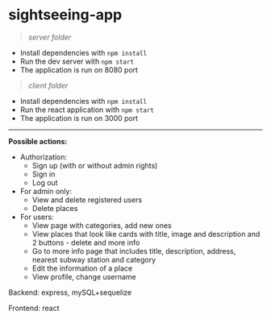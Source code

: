 # sightseeing-app

>*server folder*
* Install dependencies with `npm install`
* Run the dev server with `npm start`
* The application is run on 8080 port

>*client folder*
* Install dependencies with `npm install`
* Run the react application with `npm start`
* The application is run on 3000 port

---
**Possible actions:**
- Authorization: 
  - Sign up (with or without admin rights)
  - Sign in
  - Log out
- For admin only:
  - View and delete registered users
  - Delete places
- For users:
  - View page with categories, add new ones
  - View places that look like cards with title, image and description and 2 buttons - delete and more info
  - Go to more info page that includes title, description, address, nearest subway station and category
  - Edit the information of a place
  - View profile, change username 

Backend: express, mySQL+sequelize

Frontend: react
